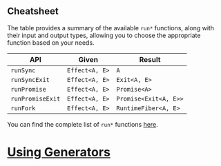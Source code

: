 ## Cheatsheet

The table provides a summary of the available `run*` functions, along with their input and output types, allowing you to choose the appropriate function based on your needs.

| API              | Given          | Result                |
| ---------------- | -------------- | --------------------- |
| `runSync`        | `Effect<A, E>` | `A`                   |
| `runSyncExit`    | `Effect<A, E>` | `Exit<A, E>`          |
| `runPromise`     | `Effect<A, E>` | `Promise<A>`          |
| `runPromiseExit` | `Effect<A, E>` | `Promise<Exit<A, E>>` |
| `runFork`        | `Effect<A, E>` | `RuntimeFiber<A, E>`  |

You can find the complete list of `run*` functions [here](https://effect-ts.github.io/effect/effect/Effect.ts.html#running-effects).

# [Using Generators](https://effect.website/docs/getting-started/using-generators/)
